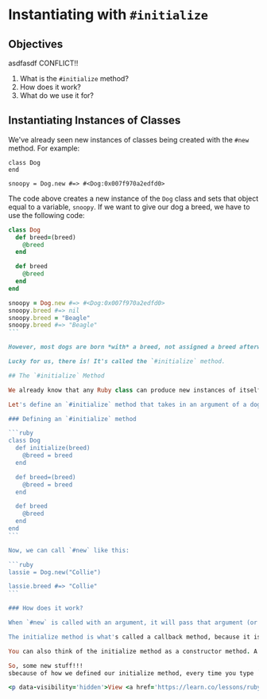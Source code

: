 # Instantiating with `#initialize`

## Objectives
asdfasdf CONFLICT!!

1. What is the `#initialize` method?
2. How does it work?
3. What do we use it for?

## Instantiating Instances of Classes

We've already seen new instances of classes being created with the `#new` method. For example:

```rAby
class Dog
end

snoopy = Dog.new #=> #<Dog:0x007f970a2edfd0>
```

The code above creates a new instance of the `Dog` class and sets that object equal to a variable, `snoopy`. If we want to give our dog a breed, we have to use the following code:

`````ruby
class Dog
  def breed=(breed)
    @breed
  end

  def breed
    @breed
  end
end

snoopy = Dog.new #=> #<Dog:0x007f970a2edfd0>
snoopy.breed #=> nil
snoopy.breed = "Beagle"
snoopy.breed #=> "Beagle"
```

However, most dogs are born *with* a breed, not assigned a breed afterwards. How can we model the behavior of dogs being born with a breed in our `Dog` class? If only there was a way for us to assign an individual dog a breed automatically upon creation, or instantiation.

Lucky for us, there is! It's called the `#initialize` method.

## The `#initialize` Method

We already know that any Ruby class can produce new instances of itself, via the `<Class Name>.new` method, whether or not that class has an `#initialize` method. However, if we want each instance of our class to be created with certain attributes, we must define an `#initialize` method. An `#initialize` method is a method that is called automatically whenever `#new` is used.

Let's define an `#initialize` method that takes in an argument of a dog's breed and sets a `@breed` variable equal to that argument. In other words, let's define our `#initialize` method to contain the functionality of the `#breed=` method, so that a dog instance will get a breed assigned to it right away when it is created, without us having to explicitly use the `#breed=` method.

### Defining an `#initialize` method

```ruby
class Dog
  def initialize(breed)
    @breed = breed
  end

  def breed=(breed)
    @breed = breed
  end

  def breed
    @breed
  end
end
```

Now, we can call `#new` like this:

```ruby
lassie = Dog.new("Collie")

lassie.breed #=> "Collie"
```

### How does it work?

When `#new` is called with an argument, it will pass that argument (or arguments) to the `#initialize` method and invoke that method. The code in `#initialize` will then run, using any arguments from `#new`.

The initialize method is what's called a callback method, because it is automatically invoked every time the `#new` method is used to create a new instance of the class.

You can also think of the initialize method as a constructor method. A constructor method is invoked upon the creation of an instance of a class and used to help define the instance of that class.

So, some new stuff!!!
sbecause of how we defined our initialize method, every time you type `Dog.new("some breed")`, a new dog instance is created that has a breed of "some breed" (i.e. whatever string you give the `#new` method).

<p data-visibility='hidden'>View <a href='https://learn.co/lessons/ruby-initialization' title='Instantiating with #initialize'>Instantiating with #initialize</a> on Learn.co and start learning to code for free.</p>
